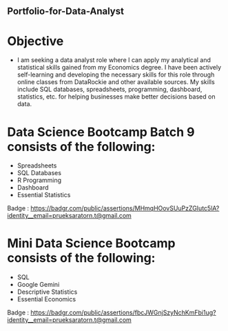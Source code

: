 ## Portfolio-for-Data-Analyst
# Objective
- I am seeking a data analyst role where I can apply my analytical and statistical skills gained from my Economics degree. I have been actively self-learning and developing the necessary skills for this role through online classes from DataRockie and other available sources. My skills include SQL databases, spreadsheets, programming, dashboard, statistics, etc. for helping businesses make better decisions based on data.

# Data Science Bootcamp Batch 9 consists of the following:
- Spreadsheets
- SQL Databases
- R Programming
- Dashboard
- Essential Statistics

Badge : https://badgr.com/public/assertions/MHmqHOovSUuPzZGIutc5lA?identity__email=prueksaratorn.t@gmail.com

# Mini Data Science Bootcamp consists of the following:
- SQL
- Google Gemini
- Descriptive Statistics
- Essential Economics

Badge : https://badgr.com/public/assertions/fbcJWGnjSzyNchKmFbi1ug?identity__email=prueksaratorn.t@gmail.com
